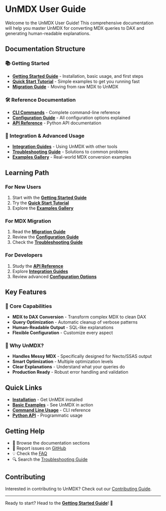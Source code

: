 # UnMDX User Guide

Welcome to the UnMDX User Guide! This comprehensive documentation will help you master UnMDX for converting MDX queries to DAX and generating human-readable explanations.

## Documentation Structure

### 📚 Getting Started
- **[Getting Started Guide](getting-started.md)** - Installation, basic usage, and first steps
- **[Quick Start Tutorial](tutorials/quick-start.md)** - Simple examples to get you running fast
- **[Migration Guide](tutorials/migration-guide.md)** - Moving from raw MDX to UnMDX

### 🛠️ Reference Documentation
- **[CLI Commands](../cli/commands.md)** - Complete command-line reference
- **[Configuration Guide](../configuration/options.md)** - All configuration options explained
- **[API Reference](../api/)** - Python API documentation

### 🔧 Integration & Advanced Usage
- **[Integration Guides](../integrations/)** - Using UnMDX with other tools
- **[Troubleshooting Guide](../troubleshooting/common-issues.md)** - Solutions to common problems
- **[Examples Gallery](../../examples/)** - Real-world MDX conversion examples

## Learning Path

### For New Users
1. Start with the **[Getting Started Guide](getting-started.md)**
2. Try the **[Quick Start Tutorial](tutorials/quick-start.md)**
3. Explore the **[Examples Gallery](../../examples/)**

### For MDX Migration
1. Read the **[Migration Guide](tutorials/migration-guide.md)**
2. Review the **[Configuration Guide](../configuration/options.md)**
3. Check the **[Troubleshooting Guide](../troubleshooting/common-issues.md)**

### For Developers
1. Study the **[API Reference](../api/)**
2. Explore **[Integration Guides](../integrations/)**
3. Review advanced **[Configuration Options](../configuration/options.md)**

## Key Features

### 🎯 Core Capabilities
- **MDX to DAX Conversion** - Transform complex MDX to clean DAX
- **Query Optimization** - Automatic cleanup of verbose patterns
- **Human-Readable Output** - SQL-like explanations
- **Flexible Configuration** - Customize every aspect

### 🚀 Why UnMDX?
- **Handles Messy MDX** - Specifically designed for Necto/SSAS output
- **Smart Optimization** - Multiple optimization levels
- **Clear Explanations** - Understand what your queries do
- **Production Ready** - Robust error handling and validation

## Quick Links

- **[Installation](getting-started.md#installation)** - Get UnMDX installed
- **[Basic Examples](getting-started.md#basic-examples)** - See UnMDX in action
- **[Command Line Usage](../cli/commands.md)** - CLI reference
- **[Python API](getting-started.md#python-api-usage)** - Programmatic usage

## Getting Help

- 📖 Browse the documentation sections
- 🐛 Report issues on [GitHub](https://github.com/druarnfield/unmdx/issues)
- 💡 Check the [FAQ](../troubleshooting/common-issues.md#faq)
- 🔍 Search the [Troubleshooting Guide](../troubleshooting/common-issues.md)

## Contributing

Interested in contributing to UnMDX? Check out our [Contributing Guide](https://github.com/druarnfield/unmdx/blob/main/CONTRIBUTING.md).

---

Ready to start? Head to the **[Getting Started Guide](getting-started.md)**! 🚀
